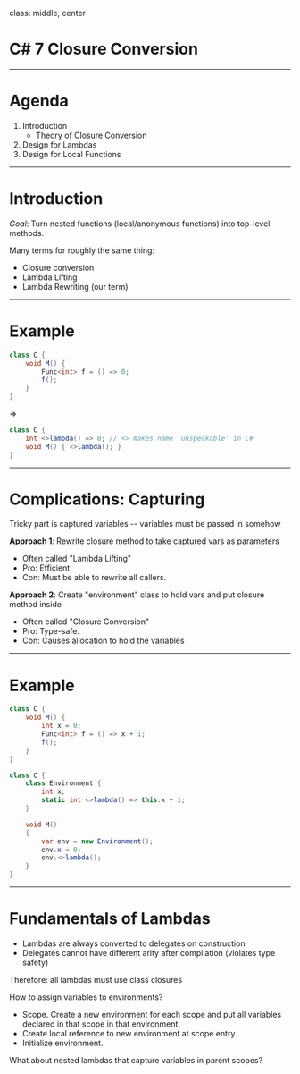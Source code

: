 class: middle, center

# C# 7 Closure Conversion

---

# Agenda

1. Introduction
   - Theory of Closure Conversion
2. Design for Lambdas
3. Design for Local Functions

---

# Introduction

*Goal*: Turn nested functions (local/anonymous functions) into
top-level methods.

Many terms for roughly the same thing:
 * Closure conversion
 * Lambda Lifting
 * Lambda Rewriting (our term)

---

# Example

```csharp
class C {
    void M() {
        Func<int> f = () => 0;
        f();
    }
}
```

=>

```csharp
class C {
    int <>lambda() => 0; // <> makes name 'unspeakable' in C#
    void M() { <>lambda(); }
}
```

---

# Complications: Capturing

Tricky part is captured variables -- variables must be passed in somehow 

**Approach 1**: Rewrite closure method to take captured vars as parameters
- Often called "Lambda Lifting"
- Pro: Efficient.
- Con: Must be able to rewrite all callers.

**Approach 2**: Create "environment" class to hold vars and put closure method inside 
- Often called "Closure Conversion"
- Pro: Type-safe.
- Con: Causes allocation to hold the variables

---

# Example

```csharp
class C {
    void M() {
        int x = 0;
        Func<int> f = () => x + 1;
        f();
    }
}
```


```csharp
class C {
    class Environment {
        int x;
        static int <>lambda() => this.x + 1;
    }

    void M()
    {
        var env = new Environment();
        env.x = 0;
        env.<>lambda();
    }
}
```

---

# Fundamentals of Lambdas

- Lambdas are always converted to delegates on construction
- Delegates cannot have different arity after compilation
  (violates type safety)

Therefore: all lambdas must use class closures

How to assign variables to environments?
- Scope. Create a new environment for each scope and put
  all variables declared in that scope in that environment.
- Create local reference to new environment at scope entry.
- Initialize environment.

What about nested lambdas that capture variables in parent scopes?
